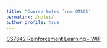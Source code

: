 ```yaml
---
title: "Course Notes from OMSCS"
permalink: /notes/
author_profile: true
---
```



<a id="CS7642 URL" href="../assets/files/CS7642_Notes.pdf">CS7642 Reinforcement Learning - WIP</a>






